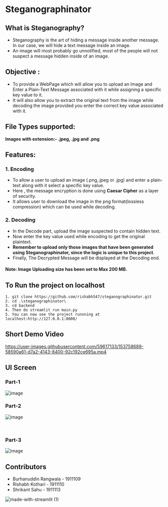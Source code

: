 # Steganographinator


## What is Steganography?
* Steganography is the art of hiding a message inside another message. In our case, we will hide a text message inside an image. 
* An image will most probably go unnotified, most of the people will not suspect a message hidden inside of an image.

## Objective : 
* To provide a WebPage which will allow you to upload an Image and Enter a Plain-Text Message associated with it while assigning a specific key value to it.
* It will also allow you to extract the original text from the image while decoding the image provided you enter the correct key value associated with it.

## File Types supported: 
**Images with extension:- .jpeg, .jpg and .png**

## Features:

 ### 1. Encoding
  * To allow a user to upload an image (.png,.jpeg or .jpg) and enter a plain-text along with it select a specific key value.
  * Here , the message encryption is done using **Caesar Cipher** as a layer of security.
  * It allows user to download the image in the png format(lossless compression) which can be used while decoding.
 
 ### 2. Decoding
  * In the Decode part, upload the image suspected to contain hidden text.
  * Now enter the key value used while encoding to get the original plaintext.
  * **Remember to upload only those images that have been generated using Steganographinator, since the logic is unique to this project**.
  * Finally, The Decrypted Message will be displayed at the Decoding end. 
 
 #### Note: Image Uploading size has been set to Max 200 MB.

## To Run the project on localhost
```
1. git clone https://github.com/rishabh547/steganographinator.git
2. cd .\steganographinator\
3. cd backend
4. Then do streamlit run main.py
5. You can now see the project runnning at localhost:http://127.0.0.1:8000/
```
## Short Demo Video

https://user-images.githubusercontent.com/59617133/153758689-58590a61-d7a2-4143-8400-92c192ce695a.mp4



## UI Screen

### Part-1
![image](https://user-images.githubusercontent.com/59617133/153759192-1540700a-d501-4248-aed9-49cf1340f07b.png)
</br>

### Part-2
![image](https://user-images.githubusercontent.com/59617133/153759238-b9cfd79e-9681-4524-adfa-1c5cb1fb89b1.png)

</br>

### Part-3

![image](https://user-images.githubusercontent.com/59617133/153759252-4bbde8b5-27b3-4fbd-9c14-3fcab3a8786e.png)



## Contributors
 * Burhanuddin Rangwala - 1911109
 * Rishabh Kothari - 1911110
 * Shrikant Sahu - 1911113



![made-with-streamlit (1)](https://user-images.githubusercontent.com/59617133/153754448-c006c061-4c0c-49ff-93c2-95605768b066.svg)
